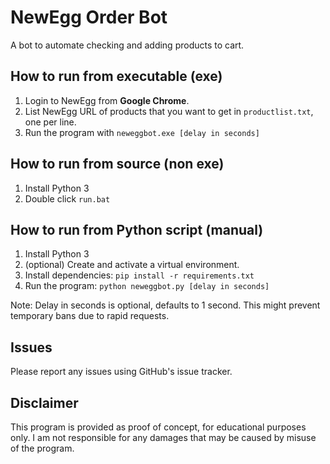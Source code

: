 # NewEgg Order Bot

A bot to automate checking and adding products to cart.

## How to run from executable (exe)

1. Login to NewEgg from **Google Chrome**.
2. List NewEgg URL of products that you want to get in `productlist.txt`, one per line.
3. Run the program with `neweggbot.exe [delay in seconds]`

## How to run from source (non exe)

1. Install Python 3
2. Double click `run.bat`

## How to run from Python script (manual)

1. Install Python 3
2. (optional) Create and activate a virtual environment.
3. Install dependencies: `pip install -r requirements.txt`
4. Run the program: `python neweggbot.py [delay in seconds]`

Note: Delay in seconds is optional, defaults to 1 second. This might prevent temporary bans due to rapid requests.

## Issues

Please report any issues using GitHub's issue tracker.

## Disclaimer

This program is provided as proof of concept, for educational purposes only. I am not responsible for any damages that may be caused by misuse of the program.
